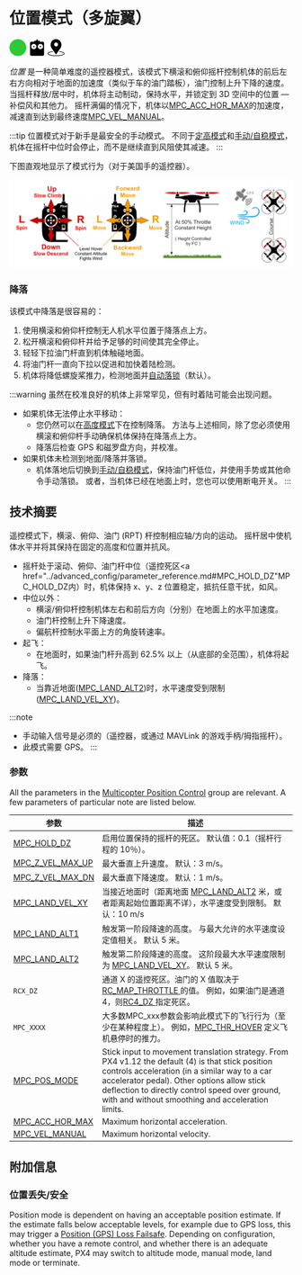 # 位置模式（多旋翼）

[<img src="../../assets/site/difficulty_easy.png" title="易于飞行" width="30px" />](../getting_started/flight_modes.md#key_difficulty)&nbsp;[<img src="../../assets/site/remote_control.svg" title="需要手动或遥控控制" width="30px" />](../getting_started/flight_modes.md#key_manual)&nbsp;[<img src="../../assets/site/position_fixed.svg" title="需要定位修复（例如GPS）" width="30px" />](../getting_started/flight_modes.md#key_position_fixed)

*位置* 是一种简单难度的遥控器模式，该模式下横滚和俯仰摇杆控制机体的前后左右方向相对于地面的加速度（类似于车的油门踏板），油门控制上升下降的速度。 当摇杆释放/居中时，机体将主动制动，保持水平，并锁定到 3D 空间中的位置 — 补偿风和其他力。 摇杆满偏的情况下，机体以[MPC_ACC_HOR_MAX](../advanced_config/parameter_reference.md#MPC_ACC_HOR_MAX)的加速度，减速直到达到最终速度[MPC_VEL_MANUAL](../advanced_config/parameter_reference.md#MPC_VEL_MANUAL)。

:::tip
位置模式对于新手是最安全的手动模式。 不同于[定高模式](../flight_modes/altitude_mc.md)和[手动/自稳模式](../flight_modes/manual_stabilized_mc.md)，机体在摇杆中位时会停止，而不是继续直到风阻使其减速。
:::

下图直观地显示了模式行为（对于美国手的遥控器）。

![多旋翼位置模式](../../assets/flight_modes/position_MC.png)

### 降落

该模式中降落是很容易的：

1. 使用横滚和俯仰杆控制无人机水平位置于降落点上方。
2. 松开横滚和俯仰杆并给予足够的时间使其完全停止。
3. 轻轻下拉油门杆直到机体触碰地面。
4. 将油门杆一直向下拉以促进和加快着陆检测。
5. 机体将降低螺旋桨推力，检测地面并[自动落锁](../advanced_config/prearm_arm_disarm.md#auto-disarming)（默认）。

:::warning
虽然在校准良好的机体上非常罕见，但有时着陆可能会出现问题。

- 如果机体无法停止水平移动： 
  - 您仍然可以在[高度模式](../flight_modes/altitude_mc.md)下在控制降落。 方法与上述相同，除了您必须使用横滚和俯仰杆手动确保机体保持在降落点上方。
  - 降落后检查 GPS 和磁罗盘方向，并校准。
- 如果机体未检测到地面/降落并落锁。 
  - 机体落地后切换到[手动/自稳模式](../flight_modes/manual_stabilized_mc.md)，保持油门杆低位，并使用手势或其他命令手动落锁。 或者，当机体已经在地面上时，您也可以使用断电开关。
:::

## 技术摘要

遥控模式下，横滚、俯仰、油门 (RPT) 杆控制相应轴/方向的运动。 摇杆居中使机体水平并将其保持在固定的高度和位置并抗风。

- 摇杆处于滚动、俯仰、油门杆中位（遥控死区<a href="../advanced_config/parameter_reference.md#MPC_HOLD_DZ"MPC_HOLD_DZ</a>内）时，机体保持 x、y、z 位置稳定，抵抗任意干扰，如风。
- 中位以外： 
  - 横滚/俯仰杆控制机体左右和前后方向（分别）在地面上的水平加速度。
  - 油门杆控制上升下降速度。
  - 偏航杆控制水平面上方的角旋转速率。
- 起飞： 
  - 在地面时，如果油门杆升高到 62.5% 以上（从底部的全范围），机体将起飞。
- 降落： 
  - 当靠近地面([MPC_LAND_ALT2](#MPC_LAND_ALT2))时，水平速度受到限制([MPC_LAND_VEL_XY](#MPC_LAND_VEL_XY))。

:::note

- 手动输入信号是必须的（遥控器，或通过 MAVLink 的游戏手柄/拇指摇杆）。
- 此模式需要 GPS。
:::

### 参数

All the parameters in the [Multicopter Position Control](../advanced_config/parameter_reference.md#multicopter-position-control) group are relevant. A few parameters of particular note are listed below.

| 参数                                                                                                          | 描述                                                                                                                                                                                                                                                                                                       |
| ----------------------------------------------------------------------------------------------------------- | -------------------------------------------------------------------------------------------------------------------------------------------------------------------------------------------------------------------------------------------------------------------------------------------------------- |
| <a id="MPC_HOLD_DZ"></a>[MPC_HOLD_DZ](../advanced_config/parameter_reference.md#MPC_HOLD_DZ)             | 启用位置保持的摇杆的死区。 默认值：0.1（摇杆行程的 10％）。                                                                                                                                                                                                                                                                        |
| <a id="MPC_Z_VEL_MAX_UP"></a>[MPC_Z_VEL_MAX_UP](../advanced_config/parameter_reference.md#MPC_Z_VEL_MAX_UP) | 最大垂直上升速度。 默认：3 m/s。                                                                                                                                                                                                                                                                                      |
| <a id="MPC_Z_VEL_MAX_DN"></a>[MPC_Z_VEL_MAX_DN](../advanced_config/parameter_reference.md#MPC_Z_VEL_MAX_DN) | 最大垂直下降速度。 默认：1 m/s。                                                                                                                                                                                                                                                                                      |
| <a id="MPC_LAND_VEL_XY"></a>[MPC_LAND_VEL_XY](../advanced_config/parameter_reference.md#MPC_LAND_VEL_XY)     | 当接近地面时（距离地面 [MPC_LAND_ALT2](#MPC_LAND_ALT2) 米，或者距离起始位置距离不详），水平速度受到限制。 默认：10 m/s                                                                                                                                                                                                                        |
| <a id="MPC_LAND_ALT1"></a>[MPC_LAND_ALT1](../advanced_config/parameter_reference.md#MPC_LAND_ALT1)         | 触发第一阶段降速的高度。 与最大允许的水平速度设定值相关。 默认 5 米。                                                                                                                                                                                                                                                                    |
| <a id="MPC_LAND_ALT2"></a>[MPC_LAND_ALT2](../advanced_config/parameter_reference.md#MPC_LAND_ALT2)         | 触发第二阶段降速的高度。 这阶段最大水平速度限制为 [MPC_LAND_VEL_XY](#MPC_LAND_VEL_XY)。 默认 5 米。                                                                                                                                                                                                                                 |
| <a id="RCX_DZ"></a>`RCX_DZ`                                                                           | 通道 X 的遥控死区。油门的 X 值取决于[ RC_MAP_THROTTLE ](../advanced_config/parameter_reference.md#RC_MAP_THROTTLE)的值。 例如，如果油门是通道4，则[RC4_DZ ](../advanced_config/parameter_reference.md#RC4_DZ)指定死区。                                                                                                                   |
| <a id="MPC_xxx"></a>`MPC_XXXX`                                                                         | 大多数MPC_xxx参数会影响此模式下的飞行行为（至少在某种程度上）。 例如，[MPC_THR_HOVER](../advanced_config/parameter_reference.md#MPC_THR_HOVER) 定义飞机悬停时的推力。                                                                                                                                                                            |
| <a id="MPC_POS_MODE"></a>[MPC_POS_MODE](../advanced_config/parameter_reference.md#MPC_POS_MODE)           | Stick input to movement translation strategy. From PX4 v1.12 the default (4) is that stick position controls acceleration (in a similar way to a car accelerator pedal). Other options allow stick deflection to directly control speed over ground, with and without smoothing and acceleration limits. |
| <a id="MPC_ACC_HOR_MAX"></a>[MPC_ACC_HOR_MAX](../advanced_config/parameter_reference.md#MPC_ACC_HOR_MAX)     | Maximum horizontal acceleration.                                                                                                                                                                                                                                                                         |
| <a id="MPC_VEL_MANUAL"></a>[MPC_VEL_MANUAL](../advanced_config/parameter_reference.md#MPC_VEL_MANUAL)      | Maximum horizontal velocity.                                                                                                                                                                                                                                                                             |

## 附加信息

### 位置丢失/安全

Position mode is dependent on having an acceptable position estimate. If the estimate falls below acceptable levels, for example due to GPS loss, this may trigger a [Position (GPS) Loss Failsafe](../config/safety.md#position-gps-loss-failsafe). Depending on configuration, whether you have a remote control, and whether there is an adequate altitude estimate, PX4 may switch to altitude mode, manual mode, land mode or terminate.